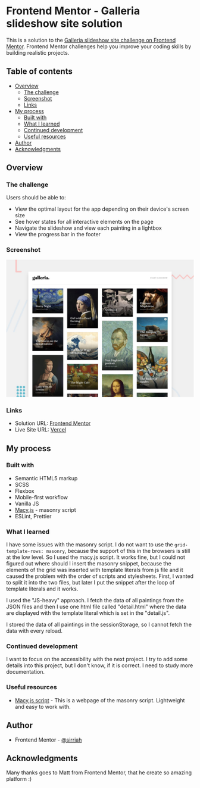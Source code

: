 # Frontend Mentor - Galleria slideshow site solution

This is a solution to the [Galleria slideshow site challenge on Frontend Mentor](https://www.frontendmentor.io/challenges/galleria-slideshow-site-tEA4pwsa6). Frontend Mentor challenges help you improve your coding skills by building realistic projects.

## Table of contents

- [Overview](#overview)
  - [The challenge](#the-challenge)
  - [Screenshot](#screenshot)
  - [Links](#links)
- [My process](#my-process)
  - [Built with](#built-with)
  - [What I learned](#what-i-learned)
  - [Continued development](#continued-development)
  - [Useful resources](#useful-resources)
- [Author](#author)
- [Acknowledgments](#acknowledgments)


## Overview

### The challenge

Users should be able to:

- View the optimal layout for the app depending on their device's screen size
- See hover states for all interactive elements on the page
- Navigate the slideshow and view each painting in a lightbox
- View the progress bar in the footer

### Screenshot

![](./screenshot.jpg)


### Links

- Solution URL: [Frontend Mentor](https://your-solution-url.com)
- Live Site URL: [Vercel](https://fm-galleria-slideshow-site-sirriah.vercel.app)

## My process

### Built with

- Semantic HTML5 markup
- SCSS
- Flexbox
- Mobile-first workflow
- Vanilla JS
- [Macy.js](https://github.com/bigbite/macy.js) - masonry script
- ESLint, Prettier


### What I learned

I have some issues with the masonry script. I do not want to use the `grid-template-rows: masonry`, because the support of this in the browsers is still at the low level. So I used the macy.js script. It works fine, but I could not figured out where should I insert the masonry snippet, because the elements of the grid was inserted with template literals from js file and it caused the problem with the order of scripts and stylesheets. First, I wanted to split it into the two files, but later I put the snippet after the loop of template literals and it works.

I used the "JS-heavy" approach. I fetch the data of all paintings from the JSON files and then I use one html file called "detail.html" where the data are displayed with the template literal which is set in the "detail.js".

I stored the data of all paintings in the sessionStorage, so I cannot fetch the data with every reload.


### Continued development

I want to focus on the accessibility with the next project. I try to add some details into this project, but I don't know, if it is correct. I need to study more documentation. 


### Useful resources

- [Macy.js script](http://macyjs.com/) - This is a webpage of the masonry script. Lightweight and easy to work with.


## Author

- Frontend Mentor - [@sirriah](https://www.frontendmentor.io/profile/sirriah)

## Acknowledgments

Many thanks goes to Matt from Frontend Mentor, that he create so amazing platform :)


